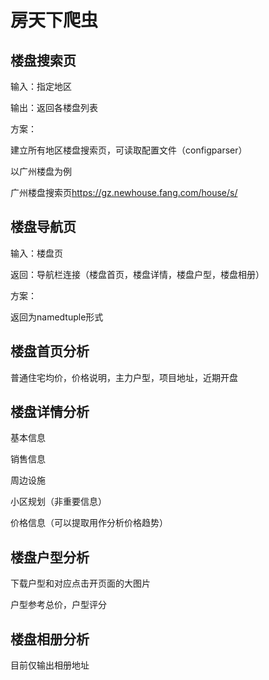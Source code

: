 # 房天下爬虫

## 楼盘搜索页

输入：指定地区

输出：返回各楼盘列表

方案：

建立所有地区楼盘搜索页，可读取配置文件（configparser）

以广州楼盘为例

广州楼盘搜索页<https://gz.newhouse.fang.com/house/s/>



## 楼盘导航页

输入：楼盘页

返回：导航栏连接（楼盘首页，楼盘详情，楼盘户型，楼盘相册）

方案：

返回为namedtuple形式



## 楼盘首页分析

普通住宅均价，价格说明，主力户型，项目地址，近期开盘

## 楼盘详情分析

基本信息

销售信息

周边设施

小区规划（非重要信息）

价格信息（可以提取用作分析价格趋势）



## 楼盘户型分析

下载户型和对应点击开页面的大图片

户型参考总价，户型评分

## 楼盘相册分析

目前仅输出相册地址





